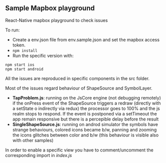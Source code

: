 ## Sample Mapbox playground

React-Native mapbox playground to check issues 


To run:

* Create a env.json file from env.sample.json and set the mapbox access token.
* `npm install`
* Run the specific version with:

```
npm start ios
npm start android
```

All the issues are reproduced in specific components in the src folder.

Most of the issues regard behaviour of ShapeSource and SymbolLayer.

* **TapProblem.js**: running on the JsCore engine (not debugging remotely) if the onPress event 
  of the ShapeSource triggers a redraw (directly with a setState o indirectly via redux) the processor
  goes to 100% and the js realm stops to respond. If the event is postponed via a setTimeout the app
  remain responsive but there is a percepible delay before the result
* **SingleShapeSource.js**: running on androd simulator the symbols have strange behaviours, 
  colored icons became b/w, panning and zooming the icons glitches between color and b/w
  (this behaviour is visible also with other samples)


In order to enable a specific view you have 
to comment/uncomment the corresponding import in _index.js_   